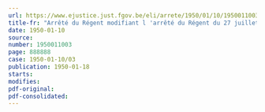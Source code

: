```yaml
---
url: https://www.ejustice.just.fgov.be/eli/arrete/1950/01/10/1950011003/justel
title-fr: "Arrêté du Régent modifiant l 'arrêté du Régent du 27 juillet 1946, modifié par les arrêtés des 24 mars 1947 et 22 juin 1948, déterminant la compétence et le ressort des diverses commissions paritaires instituées en exécution de l'arrêté-loi du 9 juin 1945"
date: 1950-01-10
source:
number: 1950011003
page: 888888
case: 1950-01-10/03
publication: 1950-01-18
starts:
modifies:
pdf-original:
pdf-consolidated:
---
```


